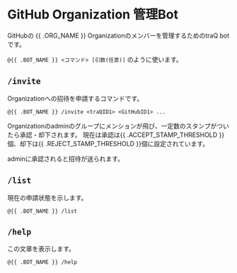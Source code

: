 # GitHub Organization 管理Bot

GitHubの {{ .ORG_NAME }} Organizationのメンバーを管理するためのtraQ botです。

`@{{ .BOT_NAME }} <コマンド> [引数(任意)]` のように使います。

## `/invite`

Organizationへの招待を申請するコマンドです。

`@{{ .BOT_NAME }} /invite <traQID1> <GitHubID1> ...`

Organizationのadminのグループにメンションが飛び、一定数のスタンプがついたら承認・却下されます。
現在は承認は{{ .ACCEPT_STAMP_THRESHOLD }}個、却下は{{ .REJECT_STAMP_THRESHOLD }}個に設定されています。

adminに承認されると招待が送られます。

## `/list`

現在の申請状態を示します。

`@{{ .BOT_NAME }} /list`

## `/help`

この文章を表示します。

`@{{ .BOT_NAME }} /help`
